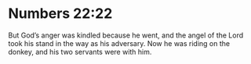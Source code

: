 # Numbers 22:22

But God’s anger was kindled because he went, and the angel of the Lord took his stand in the way as his adversary. Now he was riding on the donkey, and his two servants were with him.
